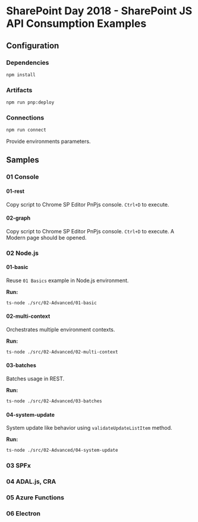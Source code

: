 # SharePoint Day 2018 - SharePoint JS API Consumption Examples

## Configuration

### Dependencies

```bash
npm install
```

### Artifacts

```bash
npm run pnp:deploy
```

### Connections

```bash
npm run connect
```

Provide environments parameters.

## Samples

### 01 Console

#### 01-rest

Copy script to Chrome SP Editor PnPjs console. `Ctrl+D` to execute.

#### 02-graph

Copy script to Chrome SP Editor PnPjs console. `Ctrl+D` to execute. A Modern page should be opened.

### 02 Node.js

#### 01-basic

Reuse `01 Basics` example in Node.js environment.

**Run:**

```bash
ts-node ./src/02-Advanced/01-basic
```

#### 02-multi-context

Orchestrates multiple environment contexts.

**Run:**

```bash
ts-node ./src/02-Advanced/02-multi-context
```

#### 03-batches

Batches usage in REST.

**Run:**

```bash
ts-node ./src/02-Advanced/03-batches
```

#### 04-system-update

System update like behavior using `validateUpdateListItem` method.

**Run:**

```bash
ts-node ./src/02-Advanced/04-system-update
```

### 03 SPFx

### 04 ADAL.js, CRA

### 05 Azure Functions

### 06 Electron
